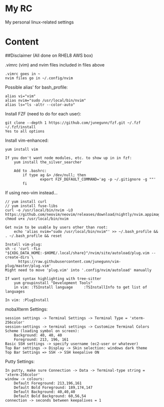 # My RC

My personal linux-related settings

# Content

##Disclaimer (All done on RHEL8 AWS box)

.vimrc (vim) and nvim files included in files above
    
    .vimrc goes in ~
    nvim files go in ~/.config/nvim

Possible alias' for bash_profile:
    
    alias vi="vim"
    alias nvim="sudo /usr/local/bin/nvim"
    alias ls="ls -altr --color-auto"

Install FZF (need to do for each user):
    
    git clone --depth 1 https://github.com/junegunn/fzf.git ~/.fzf
    ~/.fzf/install
	Yes to all options

Install vim-enhanced:
    
    yum install vim

    If you don't want node modules, etc. to show up in in fzf:
	    yum install the_silver_searcher
	
	    Add to .bashrc:
		    if type ag &> /dev/null; then
				    export FZF_DEFAULT_COMMAND='ag -p ~/.gitignore -g ""'
		    fi

If using neo-vim instead...
    
    // yum install curl
    // yum install fuse-libs
    curl -o /usr/local/bin/nvim -LO https://github.com/neovim/neovim/releases/download/nightly/nvim.appimage
    chmod u+x /usr/local/bin/nvim

    Get nvim to be usable by users other than root:
        echo 'alias nvim="sudo /usr/local/bin/nvim"' >> ~/.bash_profile && . ~/.bash_profile && reset

    Install vim-plug:
    sh -c 'curl -fLo "${XDG_DATA_HOME:-$HOME/.local/share}"/nvim/site/autoload/plug.vim --create-dirs \
          https://raw.githubusercontent.com/junegunn/vim-plug/master/plug.vim'
    Might need to move 'plug.vim' into '.config/nvim/autoload' manually

    If want syntax highlighting with tree-sitter
        yum groupinstall "Development Tools"
        in vim: :TSInstall language     :TSInstallInfo to get list of languages

    In vim: :PlugInstall

mobaXterm Settings:
    
    session settings -> Terminal Settings -> Terminal Type = 'xterm-256color'
	session-settings -> terminal settings -> Customize Terminal Colors Scheme (loading symbol on screen):
		Background: 40, 40, 40
		Foreground: 213, 196, 161
	Basic SSH settings -> specify username (ec2-user or whatever)
	Top Bar settings -> Display -> Skin selection: windows dark theme
	Top Bar Settings => SSH -> SSH keepalive ON

Putty Settings:
    
    In putty, make sure Connection -> Data -> Terminal-type string = 'xterm-256color'
	window -> colours:
		Default Foreground: 213,196,161
		Default Bold Foreground: 189,174,147
		Default Background: 40,40,40
		Default Bold Background: 60,56,54
    connection -> seconds between keepalives = 1
